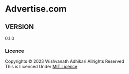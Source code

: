 # Advertise.com
## VERSION
0.1.0

### Licence
Copyrights &copy; 2023 Wishvanath Adhikari Allrights Reserved</br>
This is Licenced Under [MIT Licence](License.txt)